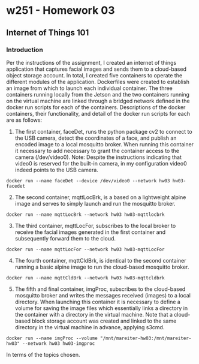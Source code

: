 # w251 - Homework 03
## Internet of Things 101

### Introduction
Per the instructions of the assignment, I created an internet of things application that captures facial images and sends them to a cloud-based object storage account. In total, I created five containers to operate the different modules of the application. Dockerfiles were created to establish an image from which to launch each individual container. The three containers running locally from the Jetson and the two containers running on the virtual machine are linked through a bridged network defined in the docker run scripts for each of the containers. Descriptions of the docker containers, their functionality, and detail of the docker run scripts for each are as follows:

1. The first container, faceDet, runs the python package cv2 to connect to the USB camera, detect the coordinates of a face, and publish an encoded image to a local mosquitto broker. When running this container it  necessary to add necessary to grant the container access to the camera (/dev/video0). Note: Despite the instructions indicating that video0 is reserved for the built-in camera, in my configuration video0 indeed points to the USB camera.

```docker run --name faceDet --device /dev/video0 --network hw03 hw03-facedet```

2. The second container, mqttLocBrk, is a based on a lightweight alpine image and serves to simply launch and run the mosquitto broker.

```docker run --name mqttLocBrk --network hw03 hw03-mqttlocbrk```

3. The third container, mqttLocFor, subscribes to the local broker to receive the facial images generated in the first container and subsequently forward them to the cloud.

```docker run --name mqttLocFor --network hw03 hw03-mqttLocFor```

4. The fourth container, mqttCldBrk, is identical to the second container running a basic alpine image to run the cloud-based mosquitto broker.

```docker run --name mqttCldBrk --network hw03 hw03-mqttcldbrk```

5. The fifth and final container, imgProc, subscribes to the cloud-based mosquitto broker and writes the messages received (images) to a local directory. When launching this container it is necessary to define a volume for saving the image files which essentially links a directory in the container with a directory in the virtual machine. Note that a cloud-based block storage account was created and linked to the same directory in the virtual machine in advance, applying s3cmd.

```docker run --name imgProc --volume "/mnt/mareiter-hw03:/mnt/mareiter-hw03" --network hw03 hw03-imgproc```

In terms of the topics chosen. 
